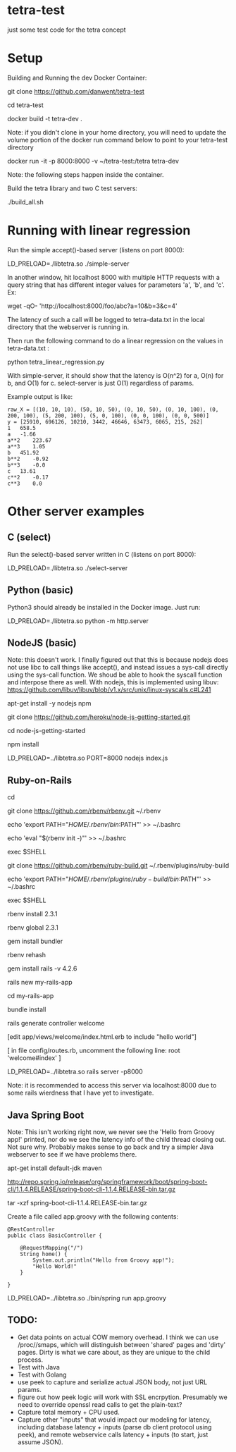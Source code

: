 # tetra-test
just some test code for the tetra concept

# Setup

Building and Running the dev Docker Container: 

git clone https://github.com/danwent/tetra-test 

cd tetra-test

docker build -t tetra-dev .

Note: if you didn't clone in your home directory, you will need to update
the volume portion of the docker run command below to point to your tetra-test
directory

docker run -it -p 8000:8000 -v ~/tetra-test:/tetra tetra-dev

Note: the following steps happen inside the container.

Build the tetra library and two C test servers: 

./build_all.sh

# Running with linear regression 

Run the simple accept()-based server (listens on port 8000): 

LD_PRELOAD=./libtetra.so ./simple-server

In another window, hit localhost 8000 with multiple HTTP requests 
with a query string that has different integer values for parameters 
'a', 'b', and 'c'.  Ex: 

wget -qO- 'http://localhost:8000/foo/abc?a=10&b=3&c=4'

The latency of such a call will be logged to tetra-data.txt in the local
directory that the webserver is running in. 

Then run the following command to do a linear regression on the values
in tetra-data.txt :   

python tetra_linear_regression.py 

With simple-server, it should show that the latency 
is O(n^2) for a, O(n) for b, and O(1) for c.  select-server is just O(1) 
regardless of params.   

Example output is like: 

```
raw_X = [(10, 10, 10), (50, 10, 50), (0, 10, 50), (0, 10, 100), (0, 200, 100), (5, 200, 100), (5, 0, 100), (0, 0, 100), (0, 0, 500)]
y = [25910, 696126, 10210, 3442, 46646, 63473, 6065, 215, 262]
1   658.5
a   -1.66
a**2    223.67
a**3    1.05
b   451.92
b**2    -0.92
b**3    -0.0
c   13.61
c**2    -0.17
c**3    0.0
```

# Other server examples

## C  (select) 

Run the select()-based server written in C (listens on port 8000): 

LD_PRELOAD=./libtetra.so ./select-server

## Python (basic) 

Python3 should already be installed in the Docker image.  Just run: 

LD_PRELOAD=./libtetra.so python -m http.server 

## NodeJS (basic) 

Note: this doesn't work.  I finally figured out that this is because 
nodejs does not use libc to call things like accept(), and instead issues
a sys-call directly using the sys-call function.  We shoud be able to 
hook the syscall function and interpose there as well.  With nodejs, this is
implemented using libuv:  https://github.com/libuv/libuv/blob/v1.x/src/unix/linux-syscalls.c#L241


apt-get install -y nodejs npm 

git clone https://github.com/heroku/node-js-getting-started.git

cd node-js-getting-started

npm install

LD_PRELOAD=../libtetra.so PORT=8000 nodejs index.js 

## Ruby-on-Rails 

cd

git clone https://github.com/rbenv/rbenv.git ~/.rbenv

echo 'export PATH="$HOME/.rbenv/bin:$PATH"' >> ~/.bashrc

echo 'eval "$(rbenv init -)"' >> ~/.bashrc

exec $SHELL

git clone https://github.com/rbenv/ruby-build.git ~/.rbenv/plugins/ruby-build

echo 'export PATH="$HOME/.rbenv/plugins/ruby-build/bin:$PATH"' >> ~/.bashrc

exec $SHELL

rbenv install 2.3.1

rbenv global 2.3.1

gem install bundler

rbenv rehash

gem install rails -v 4.2.6

rails new my-rails-app

cd my-rails-app

bundle install

rails generate controller welcome

[edit app/views/welcome/index.html.erb to include "hello world"]

[ in file config/routes.rb, uncomment the following line:   root 'welcome#index' ] 

LD_PRELOAD=../libtetra.so rails server -p8000

Note: it is recommended to access this server via localhost:8000 due to some
rails wierdness that I have yet to investigate. 

## Java Spring Boot


Note:  This isn't working right now, we never see the 'Hello from Groovy app!'
printed, nor do we see the latency info of the child thread closing out.  
Not sure why.  Probably makes sense to 
go back and try a simpler Java webserver to see if we have problems there. 

apt-get install default-jdk maven

http://repo.spring.io/release/org/springframework/boot/spring-boot-cli/1.1.4.RELEASE/spring-boot-cli-1.1.4.RELEASE-bin.tar.gz

tar -xzf spring-boot-cli-1.1.4.RELEASE-bin.tar.gz 

Create a file called app.groovy with the following contents: 

```
@RestController
public class BasicController {

    @RequestMapping("/")
    String home() {
        System.out.println("Hello from Groovy app!");
        "Hello World!"
    }

}
```

LD_PRELOAD=../libtetra.so ./bin/spring run app.groovy




## TODO: 
- Get data points on actual COW memory overhead.  I think we can use 
/proc/<pid>/smaps, which will distinguish between 'shared' pages and
'dirty' pages.  Dirty is what we care about, as they are unique to the 
child process. 
- Test with Java
- Test with Golang
- use peek to capture and serialize actual JSON body, not just URL params. 
- figure out how peek logic will work with SSL encrpytion.  Presumably we
need to override openssl read calls to get the plain-text? 
- Capture total memory + CPU used. 
- Capture other "inputs" that would impact our modeling for latency, including
database latency + inputs (parse db client protocol using peek), and remote
webservice calls latency + inputs (to start, just assume JSON). 


